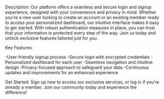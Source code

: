 Description:
Our platform offers a seamless and secure login and signup experience, designed with your convenience and privacy in mind. Whether you're a new user looking to create an account or an existing member ready to access your personalized dashboard, our intuitive interface makes it easy to get started. With robust authentication measures in place, you can trust that your information is protected every step of the way. Join us today and unlock exclusive features tailored just for you.

Key Features:

-User-friendly signup process
-Secure login with encrypted credentials
-Personalized dashboard for each user
-Seamless navigation and intuitive design
-Privacy-focused approach to safeguard your data
-Continuous updates and improvements for an enhanced experience


Get Started:
Sign up now to access our exclusive services, or log in if you're already a member. Join our community today and experience the difference!
